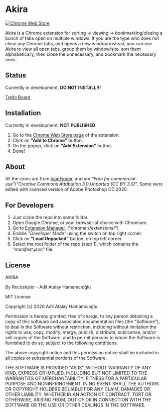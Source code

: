 # Akira

[![Chrome Web Store](https://img.shields.io/chrome-web-store/v/aibadljmbjbjogomfgkoaoaighnmdghp?label=Chrome%20Web%20Store)](https://chrome.google.com/webstore/category/extensions)

Akira is a Chrome extension for sorting -> viewing -> bookmarking/closing a bunch of tabs open on multiple windows. If you are the type who does not close any Chrome tabs, and opens a new window instead, you can use Akira to view all open tabs, group them by window/site, sort them alphabetically, then close the unnecessary, and bookmark the necessary ones.

## Status

Currently in development, **DO NOT INSTALL!!!**

[Trello Board](https://trello.com/b/ZJ3Vsw7h/akira)

## Installation

Currently in development, **NOT PUBLISHED**

1. Go to the [Chrome Web Store page](https://img.shields.io/chrome-web-store/v/aibadljmbjbjogomfgkoaoaighnmdghp?label=Chrome%20Web%20Store) of the extension.
2. Click on **"Add to Chrome"** button.
3. On the popup, click on **"Add Extension"** button.
4. Done!

## About

All the icons are from [IconFinder](https://www.iconfinder.com/), and are *"Free for commercial use"*/*"Creative Commons Attribution 3.0 Unported (CC BY 3.0)"*. Some were edited with licensed version of Adobe Photoshop CC 2020.

## For Developers

1. Just clone the repo into some folder.
2. Open Google Chrome, or your browser of choice with Chromium.
3. Go to [Extension Manager](chrome://extensions/). ("chrome://extensions/")
4. Enable *"Developer Mode"* using the switch on top right corner.
5. Click on **"Load Unpacked"** button, on top left corner.
6. Select the root folder of the repo (step 1), which contains the *"manifest.json"* file.

## License

AKIRA

By Recoskyler - Adil Atalay Hamamcıoğlu

MIT License

Copyright (c) 2020 Adil Atalay Hamamcıoğlu

Permission is hereby granted, free of charge, to any person obtaining a copy
of this software and associated documentation files (the "Software"), to deal
in the Software without restriction, including without limitation the rights
to use, copy, modify, merge, publish, distribute, sublicense, and/or sell
copies of the Software, and to permit persons to whom the Software is
furnished to do so, subject to the following conditions:

The above copyright notice and this permission notice shall be included in all
copies or substantial portions of the Software.

THE SOFTWARE IS PROVIDED "AS IS", WITHOUT WARRANTY OF ANY KIND, EXPRESS OR
IMPLIED, INCLUDING BUT NOT LIMITED TO THE WARRANTIES OF MERCHANTABILITY,
FITNESS FOR A PARTICULAR PURPOSE AND NONINFRINGEMENT. IN NO EVENT SHALL THE
AUTHORS OR COPYRIGHT HOLDERS BE LIABLE FOR ANY CLAIM, DAMAGES OR OTHER
LIABILITY, WHETHER IN AN ACTION OF CONTRACT, TORT OR OTHERWISE, ARISING FROM,
OUT OF OR IN CONNECTION WITH THE SOFTWARE OR THE USE OR OTHER DEALINGS IN THE
SOFTWARE.
